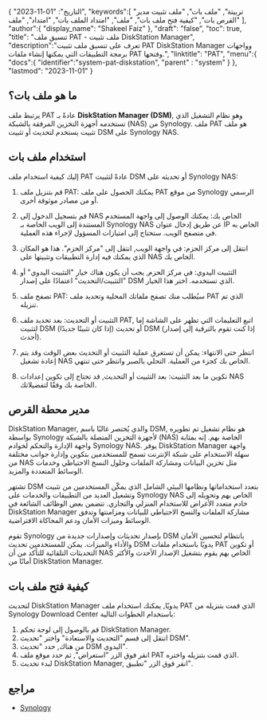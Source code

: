 {
"التاريخ": "01-11-2023",
   "keywords":[
"تربيتة",
"ملف بات",
"ملف تثبيت مدير القرص بات",
"كيفية فتح ملف بات",
"ملف",
"امتداد الملف بات",
"امتداد",
"ملف"
],
   "author":{
"display_name": "Shakeel Faiz"
},
"draft": "false",
"toc": true,
"title": "تنسيق ملف PAT - ملف تثبيت DiskStation Manager",
   "description":"تعرف على تنسيق ملف تثبيت PAT DiskStation Manager وواجهات برمجة التطبيقات التي يمكنها إنشاء ملفات PAT وفتحها.",
"linktitle": "PAT",
   "menu":{
      "docs":{
         "identifier":"system-pat-diskstation",
"parent" : "system"
}
},
"lastmod": "2023-11-01"
}

## ما هو ملف بات؟

يرتبط ملف PAT عادةً بـ **DiskStation Manager (DSM)**, وهو نظام التشغيل الذي تستخدمه أجهزة التخزين المرفقة بالشبكة (NAS) من Synology. ملف PAT هو ملف تثبيت يستخدم لتحديث أو تثبيت DSM على Synology NAS.

## استخدام ملف بات

إليك كيفية استخدام ملف PAT عادةً لتثبيت DSM أو تحديثه على Synology NAS:

1. قم بتنزيل ملف PAT: يمكنك الحصول على ملف PAT من موقع Synology الرسمي أو من مصادر موثوقة أخرى.
    







2. قم بتسجيل الدخول إلى NAS الخاص بك: يمكنك الوصول إلى واجهة المستخدم المستندة إلى الويب الخاصة بـ Synology NAS عن طريق إدخال عنوان IP الخاص به في متصفح الويب. ستحتاج إلى امتيازات المسؤول لإجراء هذه العملية.
    







3. انتقل إلى مركز الحزم: في واجهة الويب, انتقل إلى "مركز الحزم". هذا هو المكان الذي يمكنك فيه إدارة التطبيقات وتثبيتها على NAS الخاص بك.
    







4. التثبيت اليدوي: في مركز الحزم, يجب أن يكون هناك خيار "التثبيت اليدوي" أو "التثبيت/التحديث" اعتمادًا على إصدار DSM الذي تستخدمه. اختر هذا الخيار.
    







5. تصفح ملف PAT: سيُطلب منك تصفح ملفاتك المحلية وتحديد ملف PAT الذي تم تنزيله.
    







6. التثبيت أو التحديث: بعد تحديد ملف PAT, اتبع التعليمات التي تظهر على الشاشة إما لتثبيت DSM (إذا كان تثبيتًا جديدًا) أو تحديث DSM (إذا كنت تقوم بالترقية إلى إصدار أحدث).
    







7. انتظر حتى الانتهاء: يمكن أن تستغرق عملية التثبيت أو التحديث بعض الوقت وقد يتم إعادة تشغيل NAS الخاص بك كجزء من العملية. التحلي بالصبر وانتظر حتى تنتهي.
    







8. تكوين ما بعد التثبيت: بعد التثبيت أو التحديث, قد تحتاج إلى تكوين إعدادات NAS الخاصة بك وفقًا لتفضيلاتك.

## مدير محطة القرص

DiskStation Manager, والذي يُختصر غالبًا باسم DSM, هو نظام تشغيل تم تطويره بواسطة Synology لأجهزة التخزين المتصلة بالشبكة (NAS) الخاصة بهم. إنه بمثابة واجهة الإدارة والتحكم لخوادم Synology NAS. يوفر DiskStation Manager واجهة سهلة الاستخدام على شبكة الإنترنت تسمح للمستخدمين بتكوين وإدارة جوانب مختلفة من NAS مثل تخزين البيانات ومشاركة الملفات وحلول النسخ الاحتياطي وخدمات الوسائط المتعددة والمزيد.

تشتهر DSM بتعدد استخداماتها ونظامها البيئي الشامل الذي يمكّن المستخدمين من تثبيت وتشغيل العديد من التطبيقات والخدمات على Synology NAS الخاص بهم وتحويله إلى خادم متعدد الأغراض للاستخدام المنزلي والتجاري. تتضمن بعض الوظائف الشائعة في DiskStation Manager مشاركة الملفات والنسخ الاحتياطي للبيانات ومزامنتها وتدفق الوسائط وميزات الأمان ودعم المحاكاة الافتراضية.

تقوم Synology بإصدار تحديثات وإصدارات جديدة من DSM بانتظام لتحسين الأمان والأداء والميزات. يمكن للمستخدمين تحديث DSM يدويًا باستخدام ملفات PAT أو تكوين التحديثات التلقائية للتأكد من أن NAS الخاص بهم يقوم بتشغيل الإصدار الأحدث والأكثر أمانًا من DiskStation Manager.

## كيفية فتح ملف بات

لتحديث DiskStation Manager يدويًا, يمكنك استخدام ملف PAT الذي قمت بتنزيله من Synology Download Center باستخدام الخطوات التالية:

1. قم بالوصول إلى لوحة تحكم DiskStation Manager.
2. انتقل إلى قسم "التحديث والاستعادة" واختر "تحديث DSM".
3. من هناك, حدد "تحديث DSM اليدوي".
4. انقر فوق الزر "استعراض", ثم حدد موقع ملف PAT الذي قمت بتنزيله واختره.
5. لبدء تحديث DiskStation Manager, انقر فوق الزر "تطبيق".

## مراجع
* [Synology](https://en.wikipedia.org/wiki/Synology)
